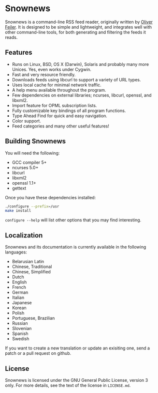 Snownews
========

Snownews is a command-line RSS feed reader, originally written by
[Oliver Feiler](https://github.com/kouya).
It is designed to be simple and lightweight, and integrates well with
other command-line tools, for both generating and filtering the feeds
it reads.

Features
--------

* Runs on Linux, BSD, OS X (Darwin), Solaris and probably many more Unices. Yes, even works under Cygwin.
* Fast and very resource friendly.
* Downloads feeds using libcurl to support a variety of URL types.
* Uses local cache for minimal network traffic.
* A help menu available throughout the program.
* Few dependencies on external libraries; ncurses, libcurl, openssl, and libxml2.
* Import feature for OPML subscription lists.
* Fully customizable key bindings of all program functions.
* Type Ahead Find for quick and easy navigation.
* Color support.
* Feed categories and many other useful features!

Building Snownews
-----------------

You will need the following:

- GCC compiler 5+
- ncurses 5.0+
- libcurl
- libxml2
- openssl 1.1+
- gettext

Once you have these dependencies installed:

```sh
./configure --prefix=/usr
make install
```

`configure --help` will list other options that you may find interesting.

Localization
------------

Snownews and its documentation is currently available in the following languages:

* Belarusian Latin
* Chinese, Traditional
* Chinese, Simplified
* Dutch
* English
* French
* German
* Italian
* Japanese
* Korean
* Polish
* Portuguese, Brazilian
* Russian
* Slovenian
* Spanish
* Swedish

If you want to create a new translation or update an exisiting one, send a patch or a pull request on github.

License
-------

Snownews is licensed under the GNU General Public License, version 3 only.
For more details, see the text of the license in `LICENSE.md`.
